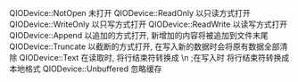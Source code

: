 QIODevice::NotOpen	    未打开
QIODevice::ReadOnly	    以只读方式打开
QIODevice::WriteOnly	以只写方式打开
QIODevice::ReadWrite	以读写方式打开
QIODevice::Append	    以追加的方式打开, 新增加的内容将被追加到文件末尾
QIODevice::Truncate	    以截断的方式打开, 在写入新的数据时会将原有数据全部清除
QIODevice::Text	        在读取时, 将行结束符转换成 \n ;在写入时
                        将行结束符转换成本地格式
QIODevice::Unbuffered	忽略缓存